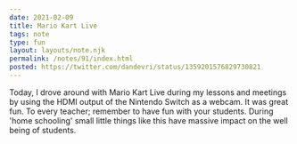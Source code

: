 ```yaml
---
date: 2021-02-09
title: Mario Kart Live
tags: note
type: fun
layout: layouts/note.njk
permalink: /notes/91/index.html
posted: https://twitter.com/dandevri/status/1359201576829730821
---
```


Today, I drove around with Mario Kart Live during my lessons and meetings by using the HDMI output of the Nintendo Switch as a webcam. It was great fun. To every teacher; remember to have fun with your students. During 'home schooling' small little things like this have massive impact on the well being of students.
